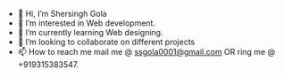 - 👋 Hi, I’m Shersingh Gola
- 👀 I’m interested in Web development.
- 🌱 I’m currently learning Web designing.
- 💞️ I’m looking to collaborate on different projects
- 📫 How to reach me mail me @ ssgola0001@gmail.com OR ring me @ +919315383547.

<!---
ssgola0001/ssgola0001 is a ✨ special ✨ repository because its `README.md` (this file) appears on your GitHub profile.
You can click the Preview link to take a look at your changes.
--->
